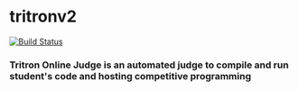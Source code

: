 # tritronv2
[![Build Status](https://dev.azure.com/fahimabrar/tritronv2/_apis/build/status/lazyfahim.tritronv2?branchName=master)](https://dev.azure.com/fahimabrar/tritronv2/_build/latest?definitionId=8&branchName=master)
###
### Tritron Online Judge is an automated judge to compile and run student's code and hosting competitive programming
